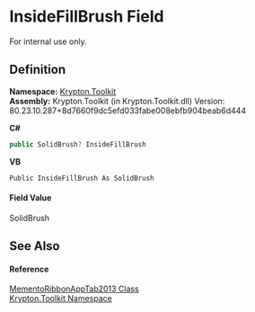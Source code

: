 # InsideFillBrush Field


For internal use only.



## Definition
**Namespace:** <a href="79d2eac2-21f4-54ff-7552-b20c33c30600.md">Krypton.Toolkit</a>  
**Assembly:** Krypton.Toolkit (in Krypton.Toolkit.dll) Version: 80.23.10.287+8d7660f9dc5efd033fabe008ebfb904beab6d444

**C#**
``` C#
public SolidBrush? InsideFillBrush
```
**VB**
``` VB
Public InsideFillBrush As SolidBrush
```



#### Field Value
SolidBrush

## See Also


#### Reference
<a href="757778e5-e136-f1f0-9c24-484db54fb1a8.md">MementoRibbonAppTab2013 Class</a>  
<a href="79d2eac2-21f4-54ff-7552-b20c33c30600.md">Krypton.Toolkit Namespace</a>  
